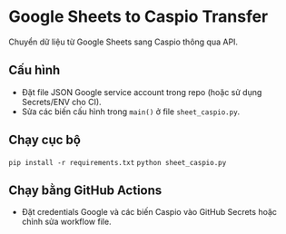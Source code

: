 # Google Sheets to Caspio Transfer

Chuyển dữ liệu từ Google Sheets sang Caspio thông qua API.

## Cấu hình
- Đặt file JSON Google service account trong repo (hoặc sử dụng Secrets/ENV cho CI).
- Sửa các biến cấu hình trong `main()` ở file `sheet_caspio.py`.

## Chạy cục bộ
`pip install -r requirements.txt`
`python sheet_caspio.py`

## Chạy bằng GitHub Actions
- Đặt credentials Google và các biến Caspio vào GitHub Secrets hoặc chỉnh sửa workflow file.
